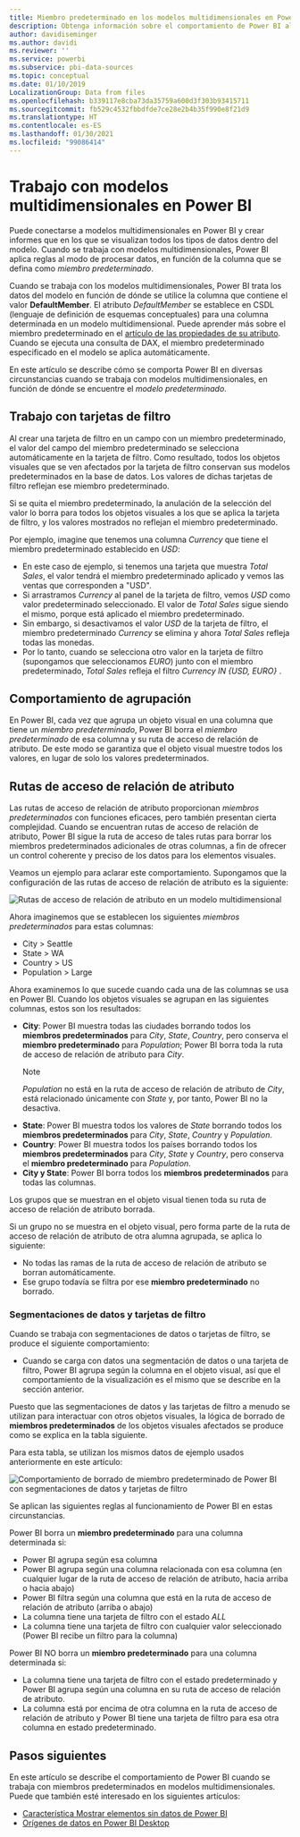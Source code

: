 ```yaml
---
title: Miembro predeterminado en los modelos multidimensionales en Power BI
description: Obtenga información sobre el comportamiento de Power BI al trabajar con miembros predeterminados en modelos multidimensionales
author: davidiseminger
ms.author: davidi
ms.reviewer: ''
ms.service: powerbi
ms.subservice: pbi-data-sources
ms.topic: conceptual
ms.date: 01/10/2019
LocalizationGroup: Data from files
ms.openlocfilehash: b339117e8cba73da35759a600d3f303b93415711
ms.sourcegitcommit: fb529c4532fbbdfde7ce28e2b4b35f990e8f21d9
ms.translationtype: HT
ms.contentlocale: es-ES
ms.lasthandoff: 01/30/2021
ms.locfileid: "99086414"
---
```

# <a name="work-with-multidimensional-models-in-power-bi"></a>Trabajo con modelos multidimensionales en Power BI

Puede conectarse a modelos multidimensionales en Power BI y crear informes que en los que se visualizan todos los tipos de datos dentro del modelo. Cuando se trabaja con modelos multidimensionales, Power BI aplica reglas al modo de procesar datos, en función de la columna que se defina como *miembro predeterminado*. 

Cuando se trabaja con los modelos multidimensionales, Power BI trata los datos del modelo en función de dónde se utilice la columna que contiene el valor **DefaultMember**. El atributo *DefaultMember* se establece en CSDL (lenguaje de definición de esquemas conceptuales) para una columna determinada en un modelo multidimensional. Puede aprender más sobre el miembro predeterminado en el [artículo de las propiedades de su atributo](/sql/analysis-services/multidimensional-models/attribute-properties-define-a-default-member). Cuando se ejecuta una consulta de DAX, el miembro predeterminado especificado en el modelo se aplica automáticamente.

En este artículo se describe cómo se comporta Power BI en diversas circunstancias cuando se trabaja con modelos multidimensionales, en función de dónde se encuentre el *modelo predeterminado*. 

## <a name="working-with-filter-cards"></a>Trabajo con tarjetas de filtro

Al crear una tarjeta de filtro en un campo con un miembro predeterminado, el valor del campo del miembro predeterminado se selecciona automáticamente en la tarjeta de filtro. Como resultado, todos los objetos visuales que se ven afectados por la tarjeta de filtro conservan sus modelos predeterminados en la base de datos. Los valores de dichas tarjetas de filtro reflejan ese miembro predeterminado.

Si se quita el miembro predeterminado, la anulación de la selección del valor lo borra para todos los objetos visuales a los que se aplica la tarjeta de filtro, y los valores mostrados no reflejan el miembro predeterminado.

Por ejemplo, imagine que tenemos una columna *Currency* que tiene el miembro predeterminado establecido en *USD*:

* En este caso de ejemplo, si tenemos una tarjeta que muestra *Total Sales*, el valor tendrá el miembro predeterminado aplicado y vemos las ventas que corresponden a "USD".
* Si arrastramos *Currency* al panel de la tarjeta de filtro, vemos *USD* como valor predeterminado seleccionado. El valor de *Total Sales* sigue siendo el mismo, porque está aplicado el miembro predeterminado.
* Sin embargo, si desactivamos el valor *USD* de la tarjeta de filtro, el miembro predeterminado *Currency* se elimina y ahora *Total Sales* refleja todas las monedas.
* Por lo tanto, cuando se selecciona otro valor en la tarjeta de filtro (supongamos que seleccionamos *EURO*) junto con el miembro predeterminado, *Total Sales* refleja el filtro *Currency IN {USD, EURO}* .

## <a name="grouping-behavior"></a>Comportamiento de agrupación

En Power BI, cada vez que agrupa un objeto visual en una columna que tiene un *miembro predeterminado*, Power BI borra el *miembro predeterminado* de esa columna y su ruta de acceso de relación de atributo. De este modo se garantiza que el objeto visual muestre todos los valores, en lugar de solo los valores predeterminados.

## <a name="attribute-relationship-paths-arps"></a>Rutas de acceso de relación de atributo

Las rutas de acceso de relación de atributo proporcionan *miembros predeterminados* con funciones eficaces, pero también presentan cierta complejidad. Cuando se encuentran rutas de acceso de relación de atributo, Power BI sigue la ruta de acceso de tales rutas para borrar los miembros predeterminados adicionales de otras columnas, a fin de ofrecer un control coherente y preciso de los datos para los elementos visuales.

Veamos un ejemplo para aclarar este comportamiento. Supongamos que la configuración de las rutas de acceso de relación de atributo es la siguiente:

![Rutas de acceso de relación de atributo en un modelo multidimensional](media/desktop-default-member-multidimensional-models/default-members_01.png)

Ahora imaginemos que se establecen los siguientes *miembros predeterminados* para estas columnas:

* City > Seattle
* State > WA
* Country > US
* Population > Large

Ahora examinemos lo que sucede cuando cada una de las columnas se usa en Power BI. Cuando los objetos visuales se agrupan en las siguientes columnas, estos son los resultados:

* **City**: Power BI muestra todas las ciudades borrando todos los **miembros predeterminados** para *City*, *State*, *Country*, pero conserva el **miembro predeterminado** para *Population*; Power BI borra toda la ruta de acceso de relación de atributo para *City*.
    > [!NOTE]
    > *Population* no está en la ruta de acceso de relación de atributo de *City*, está relacionado únicamente con *State* y, por tanto, Power BI no la desactiva.
* **State**: Power BI muestra todos los valores de *State* borrando todos los **miembros predeterminados** para *City*, *State*, *Country* y *Population*.
* **Country**: Power BI muestra todos los países borrando todos los **miembros predeterminados** para *City*, *State* y *Country*, pero conserva el **miembro predeterminado** para *Population*.
* **City y State**: Power BI borra todos los **miembros predeterminados** para todas las columnas.

Los grupos que se muestran en el objeto visual tienen toda su ruta de acceso de relación de atributo borrada. 

Si un grupo no se muestra en el objeto visual, pero forma parte de la ruta de acceso de relación de atributo de otra alumna agrupada, se aplica lo siguiente:

* No todas las ramas de la ruta de acceso de relación de atributo se borran automáticamente.
* Ese grupo todavía se filtra por ese **miembro predeterminado** no borrado.

### <a name="slicers-and-filter-cards"></a>Segmentaciones de datos y tarjetas de filtro

Cuando se trabaja con segmentaciones de datos o tarjetas de filtro, se produce el siguiente comportamiento:

* Cuando se carga con datos una segmentación de datos o una tarjeta de filtro, Power BI agrupa según la columna en el objeto visual, así que el comportamiento de la visualización es el mismo que se describe en la sección anterior.

Puesto que las segmentaciones de datos y las tarjetas de filtro a menudo se utilizan para interactuar con otros objetos visuales, la lógica de borrado de **miembros predeterminados** de los objetos visuales afectados se produce como se explica en la tabla siguiente. 

Para esta tabla, se utilizan los mismos datos de ejemplo usados anteriormente en este artículo:

![Comportamiento de borrado de miembro predeterminado de Power BI con segmentaciones de datos y tarjetas de filtro](media/desktop-default-member-multidimensional-models/default-members_02.png)

Se aplican las siguientes reglas al funcionamiento de Power BI en estas circunstancias.

Power BI borra un **miembro predeterminado** para una columna determinada si:

* Power BI agrupa según esa columna
* Power BI agrupa según una columna relacionada con esa columna (en cualquier lugar de la ruta de acceso de relación de atributo, hacia arriba o hacia abajo)
* Power BI filtra según una columna que está en la ruta de acceso de relación de atributo (arriba o abajo)
* La columna tiene una tarjeta de filtro con el estado *ALL*
* La columna tiene una tarjeta de filtro con cualquier valor seleccionado (Power BI recibe un filtro para la columna)

Power BI NO borra un **miembro predeterminado** para una columna determinada si:

* La columna tiene una tarjeta de filtro con el estado predeterminado y Power BI agrupa según una columna en su ruta de acceso de relación de atributo.
* La columna está por encima de otra columna en la ruta de acceso de relación de atributo y Power BI tiene una tarjeta de filtro para esa otra columna en estado predeterminado.


## <a name="next-steps"></a>Pasos siguientes

En este artículo se describe el comportamiento de Power BI cuando se trabaja con miembros predeterminados en modelos multidimensionales. Puede que también esté interesado en los siguientes artículos: 

* [Característica Mostrar elementos sin datos de Power BI](../create-reports/desktop-show-items-no-data.md)
* [Orígenes de datos en Power BI Desktop](desktop-data-sources.md)